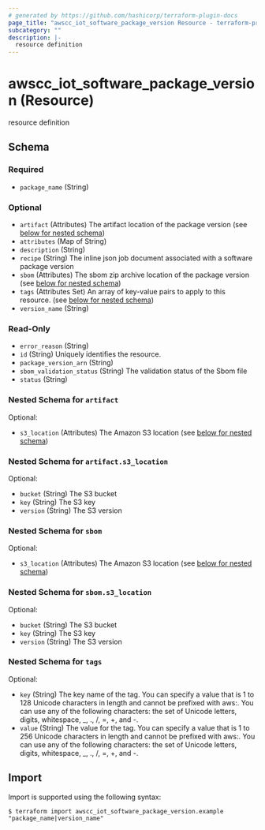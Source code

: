 ```yaml
---
# generated by https://github.com/hashicorp/terraform-plugin-docs
page_title: "awscc_iot_software_package_version Resource - terraform-provider-awscc"
subcategory: ""
description: |-
  resource definition
---
```


# awscc_iot_software_package_version (Resource)

resource definition



<!-- schema generated by tfplugindocs -->
## Schema

### Required

- `package_name` (String)

### Optional

- `artifact` (Attributes) The artifact location of the package version (see [below for nested schema](#nestedatt--artifact))
- `attributes` (Map of String)
- `description` (String)
- `recipe` (String) The inline json job document associated with a software package version
- `sbom` (Attributes) The sbom zip archive location of the package version (see [below for nested schema](#nestedatt--sbom))
- `tags` (Attributes Set) An array of key-value pairs to apply to this resource. (see [below for nested schema](#nestedatt--tags))
- `version_name` (String)

### Read-Only

- `error_reason` (String)
- `id` (String) Uniquely identifies the resource.
- `package_version_arn` (String)
- `sbom_validation_status` (String) The validation status of the Sbom file
- `status` (String)

<a id="nestedatt--artifact"></a>
### Nested Schema for `artifact`

Optional:

- `s3_location` (Attributes) The Amazon S3 location (see [below for nested schema](#nestedatt--artifact--s3_location))

<a id="nestedatt--artifact--s3_location"></a>
### Nested Schema for `artifact.s3_location`

Optional:

- `bucket` (String) The S3 bucket
- `key` (String) The S3 key
- `version` (String) The S3 version



<a id="nestedatt--sbom"></a>
### Nested Schema for `sbom`

Optional:

- `s3_location` (Attributes) The Amazon S3 location (see [below for nested schema](#nestedatt--sbom--s3_location))

<a id="nestedatt--sbom--s3_location"></a>
### Nested Schema for `sbom.s3_location`

Optional:

- `bucket` (String) The S3 bucket
- `key` (String) The S3 key
- `version` (String) The S3 version



<a id="nestedatt--tags"></a>
### Nested Schema for `tags`

Optional:

- `key` (String) The key name of the tag. You can specify a value that is 1 to 128 Unicode characters in length and cannot be prefixed with aws:. You can use any of the following characters: the set of Unicode letters, digits, whitespace, _, ., /, =, +, and -.
- `value` (String) The value for the tag. You can specify a value that is 1 to 256 Unicode characters in length and cannot be prefixed with aws:. You can use any of the following characters: the set of Unicode letters, digits, whitespace, _, ., /, =, +, and -.

## Import

Import is supported using the following syntax:

```shell
$ terraform import awscc_iot_software_package_version.example "package_name|version_name"
```

